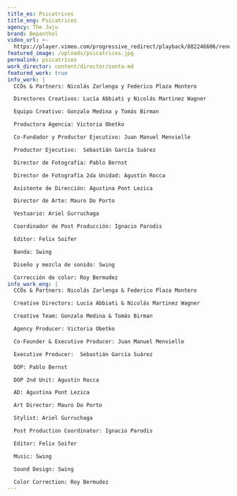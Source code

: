 ```yaml
---
title_es: Psicatrices
title_eng: Psicatrices
agency: The Juju
brand: Bepanthol
video_url: >-
  https://player.vimeo.com/progressive_redirect/playback/882246606/rendition/1080p/file.mp4?loc=external&log_user=0&signature=d43fc11216b74d56ee3bc5bd5fe9fb44c64041d262c27305708f1188ea6fac9b
featured_image: /uploads/psicatrices.jpg
permalink: psicatrices
work_director: content/director/santa.md
featured_work: true
info_work: |
  CCOs & Partners: Nicolás Zarlenga y Federico Plaza Montero

  Directores Creativos: Lucía Abbiati y Nicolás Martinez Wagner

  Equipo Creativo: Gonzalo Medina y Tomás Birman

  Productora Agencia: Victoria Obetko

  Co-Fundador y Productor Ejecutivo: Juan Manuel Menvielle

  Productor Ejecutivo:  Sebastián García Suárez

  Director de Fotografía: Pablo Bernst

  Director de Fotografía 2da Unidad: Agustín Rocca

  Asistente de Dirección: Agustina Pont Lezica 

  Director de Arte: Mauro Do Porto

  Vestuario: Ariel Gurruchaga

  Coordinador de Post Producción: Ignacio Parodis

  Editor: Felix Soifer

  Banda: Swing

  Diseño y mezcla de sonido: Swing

  Corrección de color: Roy Bermudez
info_work_eng: |
  CCOs & Partners: Nicolás Zarlenga & Federico Plaza Montero

  Creative Directors: Lucía Abbiati & Nicolás Martinez Wagner

  Creative Team: Gonzalo Medina & Tomás Birman

  Agency Producer: Victoria Obetko

  Co-Founder & Executive Producer: Juan Manuel Menvielle

  Executive Producer:  Sebastián García Suárez

  DOP: Pablo Bernst

  DOP 2nd Unit: Agustín Rocca

  AD: Agustina Pont Lezica 

  Art Director: Mauro Do Porto

  Stylist: Ariel Gurruchaga

  Post Production Coordinator: Ignacio Parodis

  Editor: Felix Soifer

  Music: Swing

  Sound Design: Swing

  Color Correction: Roy Bermudez
---
```


